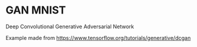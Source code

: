# GAN MNIST
Deep Convolutional Generative Adversarial Network

Example made from https://www.tensorflow.org/tutorials/generative/dcgan
